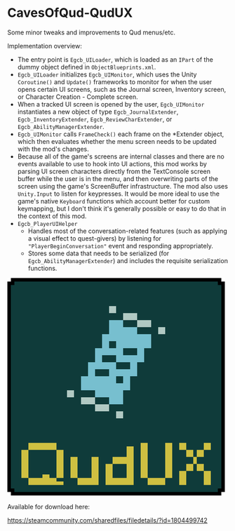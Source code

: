 # CavesOfQud-QudUX
Some minor tweaks and improvements to Qud menus/etc.

Implementation overview:
* The entry point is `Egcb_UILoader`, which is loaded as an `IPart` of the dummy object defined in `ObjectBlueprints.xml`.
* `Egcb_UILoader` initializes `Egcb_UIMonitor`, which uses the Unity `Coroutine()` and `Update()` frameworks to monitor for when the user opens certain UI screens, such as the Journal screen, Inventory screen, or Character Creation - Complete screen.
* When a tracked UI screen is opened by the user, `Egcb_UIMonitor` instantiates a new object of type `Egcb_JournalExtender`, `Egcb_InventoryExtender`, `Egcb_ReviewCharExtender`, or `Egcb_AbilityManagerExtender`.
* `Egcb_UIMonitor` calls `FrameCheck()` each frame on the \*Extender object, which then evaluates whether the menu screen needs to be updated with the mod's changes.
* Because all of the game's screens are internal classes and there are no events available to use to hook into UI actions, this mod works by parsing UI screen characters directly from the TextConsole screen buffer while the user is in the menu, and then overwriting parts of the screen using the game's ScreenBuffer infrastructure. The mod also uses `Unity.Input` to listen for keypresses. It would be more ideal to use the game's native `Keyboard` functions which account better for custom keymapping, but I don't think it's generally possible or easy to do that in the context of this mod.
* `Egcb_PlayerUIHelper`
  * Handles most of the conversation-related features (such as applying a visual effect to quest-givers) by listening for `"PlayerBeginConversation"` event and responding appropriately.
  * Stores some data that needs to be serialized (for `Egcb_AbilityManagerExtender`) and includes the requisite serialization functions.

![cover image](QudUX_Cover.png)

Available for download here:

https://steamcommunity.com/sharedfiles/filedetails/?id=1804499742

